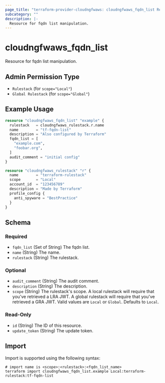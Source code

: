 ```yaml
---
page_title: "terraform-provider-cloudngfwaws: cloudngfwaws_fqdn_list Resource"
subcategory: ""
description: |-
  Resource for fqdn list manipulation.
---
```


# cloudngfwaws_fqdn_list

Resource for fqdn list manipulation.


## Admin Permission Type

* `Rulestack` (for `scope="Local"`)
* `Global Rulestack` (for `scope="Global"`)


## Example Usage

```terraform
resource "cloudngfwaws_fqdn_list" "example" {
  rulestack   = cloudngfwaws_rulestack.r.name
  name        = "tf-fqdn-list"
  description = "Also configured by Terraform"
  fqdn_list = [
    "example.com",
    "foobar.org",
  ]
  audit_comment = "initial config"
}

resource "cloudngfwaws_rulestack" "r" {
  name        = "terraform-rulestack"
  scope       = "Local"
  account_id  = "123456789"
  description = "Made by Terraform"
  profile_config {
    anti_spyware = "BestPractice"
  }
}
```


<!-- schema generated by tfplugindocs -->
## Schema

### Required

- `fqdn_list` (Set of String) The fqdn list.
- `name` (String) The name.
- `rulestack` (String) The rulestack.

### Optional

- `audit_comment` (String) The audit comment.
- `description` (String) The description.
- `scope` (String) The rulestack's scope. A local rulestack will require that you've retrieved a LRA JWT. A global rulestack will require that you've retrieved a GRA JWT. Valid values are `Local` or `Global`. Defaults to `Local`.

### Read-Only

- `id` (String) The ID of this resource.
- `update_token` (String) The update token.


## Import

Import is supported using the following syntax:

```shell
# import name is <scope>:<rulestack>:<fqdn_list_name>
terraform import cloudngfwaws_fqdn_list.example Local:terraform-rulestack:tf-fqdn-list
```
